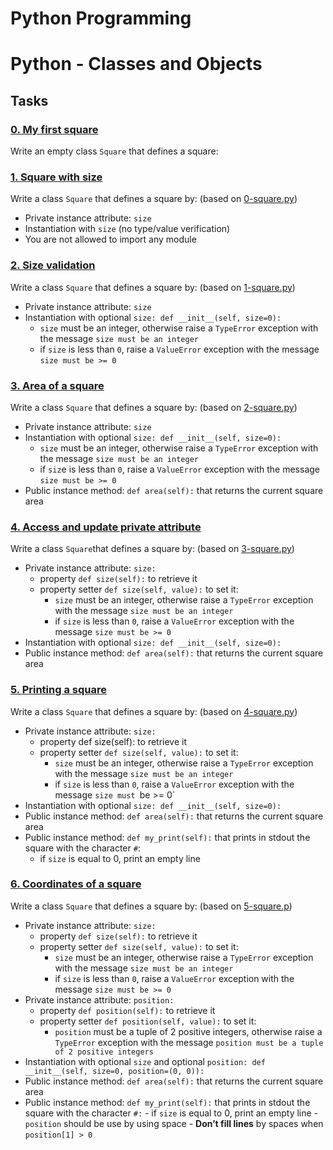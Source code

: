 # Python Programming

# Python - Classes and Objects

## Tasks

### [0. My first square](https://github.com/WennieL/holbertonschool-higher_level_programming/blob/master/python-classes/0-square.py)
Write an empty class `Square` that defines a square:

### [1. Square with size](https://github.com/WennieL/holbertonschool-higher_level_programming/blob/master/python-classes/1-square.py)
Write a class `Square` that defines a square by: (based on [0-square.py](https://github.com/WennieL/holbertonschool-higher_level_programming/blob/master/python-classes/0-square.py))

- Private instance attribute: `size`
- Instantiation with `size` (no type/value verification)
- You are not allowed to import any module

### [2. Size validation](https://github.com/WennieL/holbertonschool-higher_level_programming/blob/master/python-classes/2-square.py)
Write a class `Square` that defines a square by: (based on [1-square.py](https://github.com/WennieL/holbertonschool-higher_level_programming/blob/master/python-classes/1-square.py))

- Private instance attribute: `size`
- Instantiation with optional `size: def __init__(self, size=0):`
    - `size` must be an integer, otherwise raise a `TypeError` exception with the message `size must be an integer`
    - if `size` is less than `0`, raise a `ValueError` exception with the message `size must be >= 0`

### [3. Area of a square](https://github.com/WennieL/holbertonschool-higher_level_programming/blob/master/python-classes/3-square.py)
Write a class `Square` that defines a square by: (based on [2-square.py](https://github.com/WennieL/holbertonschool-higher_level_programming/blob/master/python-classes/2-square.py))

- Private instance attribute: `size`
- Instantiation with optional `size: def __init__(self, size=0):`
    - `size` must be an integer, otherwise raise a `TypeError` exception with the message `size must be an integer`
    - if `siz`e is less than `0`, raise a `ValueError` exception with the message `size must be >= 0`
- Public instance method: `def area(self):` that returns the current square area

### [4. Access and update private attribute](https://github.com/WennieL/holbertonschool-higher_level_programming/blob/master/python-classes/4-square.py)
Write a class `Square`that defines a square by: (based on [3-square.py](https://github.com/WennieL/holbertonschool-higher_level_programming/blob/master/python-classes/3-square.py))

- Private instance attribute: `size:`
    - property `def size(self):` to retrieve it
    - property setter `def size(self, value):` to set it:
        - `size` must be an integer, otherwise raise a `TypeError` exception with the message `size must be an integer`
        - if `size` is less than `0`, raise a `ValueError` exception with the message `size must be >= 0`
- Instantiation with optional `size: def __init__(self, size=0):`
- Public instance method: `def area(self):` that returns the current square area


### [5. Printing a square](https://github.com/WennieL/holbertonschool-higher_level_programming/blob/master/python-exceptions/5-raise_exception.py)
Write a class `Square` that defines a square by: (based on [4-square.py](https://github.com/WennieL/holbertonschool-higher_level_programming/blob/master/python-classes/4-square.py))

- Private instance attribute: `size:`
    - property def size(self): to retrieve it
    - property setter `def size(self, value):` to set it:
        - `size` must be an integer, otherwise raise a `TypeError` exception with the message `size must be an integer`
        - if `size` is less than `0`, raise a `ValueError` exception with the message `size must `be >= 0`
- Instantiation with optional `size: def __init__(self, size=0):`
- Public instance method: `def area(self):` that returns the current square area
- Public instance method: `def my_print(self):` that prints in stdout the square with the character `#`:
    - if `size` is equal to 0, print an empty line

### [6. Coordinates of a square](https://github.com/WennieL/holbertonschool-higher_level_programming/blob/master/python-classes/6-square.py)
Write a class `Square` that defines a square by: (based on [5-square.p](https://github.com/WennieL/holbertonschool-higher_level_programming/blob/master/python-exceptions/5-raise_exception.py))

- Private instance attribute: `size:`
    - property `def size(self):` to retrieve it
    - property setter `def size(self, value):` to set it:
        - `size` must be an integer, otherwise raise a `TypeError` exception with the message `size must be an integer`
        - if `size` is less than `0`, raise a `ValueError` exception with the message `size must be >= 0`
- Private instance attribute: `position:`
    - property `def position(self):` to retrieve it
    - property setter `def position(self, value):` to set it:
        - `position` must be a tuple of 2 positive integers, otherwise raise a `TypeError` exception with the message `position must be a tuple of 2 positive integers`
- Instantiation with optional `size` and optional `position: def __init__(self, size=0, position=(0, 0)):`
- Public instance method: `def area(self):` that returns the current square area
- Public instance method: `def my_print(self):` that prints in stdout the square with the character `#:`
        - if `size` is equal to 0, print an empty line
        - `position` should be use by using space - <b>Don’t fill lines</b> by spaces when `position[1] > 0`